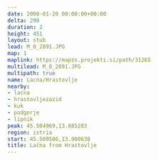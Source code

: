 ```yaml
---
date: 2008-01-20 00:00:00+00:00
delta: 290
duration: 2
height: 451
layout: stub
lead: M_0_2891.JPG
map: 1
maplink: https://mapzs.projekti.si/path/31265
multilead: M_0_2891.JPG
multipath: true
name: Lacna/Hrastovlje
nearby:
- lacna
- hrastovljezazid
- kuk
- podgorje
- lipnik
peak: 45.504969,13.885283
region: istria
start: 45.509506,13.900638
title: Lačna from Hrastovlje
---
```

